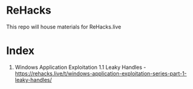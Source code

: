 # ReHacks
This repo will house materials for ReHacks.live

# Index
1. Windows Application Exploitation
   1.1 Leaky Handles - https://rehacks.live/t/windows-application-exploitation-series-part-1-leaky-handles/
